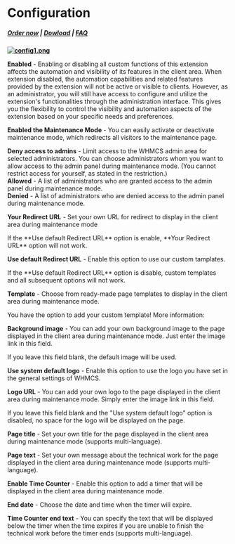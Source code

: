 # Configuration

#####  [Order now](https://puqcloud.com/whmcs-addon-puq-customization.php) | [Dowload](https://download.puqcloud.com/WHMCS/addons/PUQ-Customization/) | [FAQ](https://faq.puqcloud.com/)

**[![config1.png](https://doc.puq.info/uploads/images/gallery/2023-05/scaled-1680-/config1.png)](https://doc.puq.info/uploads/images/gallery/2023-05/config1.png)**

**Enabled** - Enabling or disabling all custom functions of this extension affects the automation and visibility of its features in the client area. When extension disabled, the automation capabilities and related features provided by the extension will not be active or visible to clients. However, as an administrator, you will still have access to configure and utilize the extension's functionalities through the administration interface. This gives you the flexibility to control the visibility and automation aspects of the extension based on your specific needs and preferences.

**Enabled the Maintenance Mode** - You can easily activate or deactivate maintenance mode, which redirects all visitors to the maintenance page.

**Deny access to admins** - Limit access to the WHMCS admin area for selected administrators. You can choose administrators whom you want to allow access to the admin panel during maintenance mode. (You cannot restrict access for yourself, as stated in the restriction.)  
**Allowed** - A list of administrators who are granted access to the admin panel during maintenance mode.  
**Denied** - A list of administrators who are denied access to the admin panel during maintenance mode.

**Your Redirect URL** - Set your own URL for redirect to display in the client area during maintenance mode

<p class="callout warning">If the **Use default Redirect URL** option is enable, **Your Redirect URL** option will not work.</p>

**Use default Redirect URL** - Enable this option to use our custom tamplates.

<p class="callout warning">If the **Use default Redirect URL** option is disable, custom templates and all subsequent options will not work.</p>

**Template** - Choose from ready-made page templates to display in the client area during maintenance mode.

<p class="callout info">You have the option to add your custom template! More information:</p>

**Background image** - You can add your own background image to the page displayed in the client area during maintenance mode. Just enter the image link in this field.

<p class="callout info">If you leave this field blank, the default image will be used.</p>

**Use system default logo** - Enable this option to use the logo you have set in the general settings of WHMCS.

**Logo URL** - You can add your own logo to the page displayed in the client area during maintenance mode. Simply enter the image link in this field.

<p class="callout info">If you leave this field blank and the "Use system default logo" option is disabled, no space for the logo will be displayed on the page.</p>

**Page title** - Set your own title for the page displayed in the client area during maintenance mode (supports multi-language).

**Page text** - Set your own message about the technical work for the page displayed in the client area during maintenance mode (supports multi-language).

**Enable Time Counter** - Enable this option to add a timer that will be displayed in the client area during maintenance mode.

**End date** - Choose the date and time when the timer will expire.

**Time Counter end text** - You can specify the text that will be displayed below the timer when the time expires if you are unable to finish the technical work before the timer ends (supports multi-language).